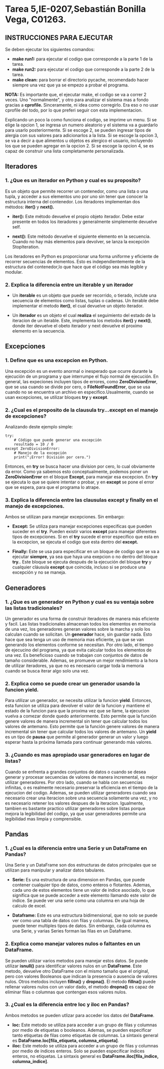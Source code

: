 # Tarea 5,IE-0207,Sebastián Bonilla Vega, C01263.
##  INSTRUCCIONES PARA EJECUTAR
Se deben ejecutar los siguientes comandos:
- **make run1:** para ejecutar el codigo que corresponde a la parte 1 de la tarea.
- **make run2:** para ejecutar el codigo que corresponde a la parte 2 de la tarea.
- **make clean:** para borrar el directorio pycache, recomendado hacer siempre una vez que ya se empezo a probar el programa.

**NOTA:** Es importante que, el ejecutar make, el codigo se va a correr 2 veces. Uno "normalmente", y otro para analizar el sistema mas a fondo gracias a **cprofile.** Sinceramente, ni idea como corregirlo. Era eso o no usar cprofile del todo, por lo que preferi seguir con esta implementacion.

Explicando un poco la como funciona el codigo, se imprime un menu. Si se elige la opcion 1, se ingresa un numero aleatorio y el sistema va a guardarlo para usarlo posteriormente. Si se escoge 2, se pueden ingresar tipos de alergia con sus valores para adicionarlos a la lista. Si se escoge la opcion 3, se va a decir a que alimentos u objetos es alergico el usuario, incluyendo los que se pueden agregar en la opcion 2. Si se escoge la opcion 4, se es capaz de construir una lista completamente personalizada. 

## Iteradores
### 1. ¿Que es un iterador en Python y cual es su proposito?

Es un objeto que permite recorrer un contenedor, como una lista o una tupla, y acceder a sus elementos uno por uno sin tener que conocer la estructura interna del contenedor. Los iteradores implementan dos métodos: **__iter__()** y **__next__().**

- **__iter__():** Este método devuelve el propio objeto iterador. Debe estar presente en todos los iteradores y generalmente simplemente devuelve self.

- **__next__():** Este método devuelve el siguiente elemento en la secuencia. Cuando no hay más elementos para devolver, se lanza la excepción StopIteration.

Los iteradores en Python es proporcionar una forma uniforme y eficiente de recorrer secuencias de elementos. Esto es independientemente de la estructura del contenedor,lo que hace que el código sea más legible y modular. 

### 2. Explica la diferencia entre un iterable y un iterador
+ Un **iterable** es un objeto que puede ser recorrido, o tierado, inclute una secuencia de elementos como listas, tuplas o cadenas. Un iterable debe implementar el metodo **__iter__()**, el cual devuelve un objeto iterador.

+ Un **iterador** es un objeto el cual **realiza** el seguimiento del estado de la iteracion de un iterable. Este, implementa los metodos **__iter__()** y **__next__()**, donde iter devuelve el obeto iterador y next devuelve el proximo elemento en la secuencia.

## Excepciones

### 1. Define que es una excepcion en Python.
Una excepción es un evento anormal o inesperado que ocurre durante la ejecución de un programa y que interrumpe el flujo normal de ejecución. En general, las expeciones incluyen tipos de errores, como **ZeroDivisionError**, que se usa cuando se divide por cero, o **FileNotFoundError**, que se usa cuando no se encuentra un archivo en especifico.Usualmente, cuando se usan excepciones, se utilizar bloques **try** y **except**. 

### 2. ¿Cual es el proposito de la clausula try...except en el manejo de excepciones?

Analizando deste ejemplo simple:
```
try:
    # Código que puede generar una excepción
    resultado = 10 / 0
except ZeroDivisionError:
    # Manejo de la excepción
    print("¡Error! División por cero.")

```
Entonces, en **try** se busca hacer una division por cero, lo cual obviamente da error. Como ya sabemos esto conceptualmente, podemos poner un **ZeroDivisionError** en el bloque **Except**, para manejar esa excepcion. En **try** se ejecuta lo que se quiere intentar o probar, y en **except** se pone el error que se espera, para que el programa lo atrape.


### 3. Explica la diferencia entre las clausulas except y finally en el manejo de excepciones.
Ambos se utilizan para manejar excepciones. Sin embargo:

- **Except:** Se utiliza para manejar excepciones especificas que pueden suceder en el **try**. Pueden existir varios **except** para manejar diferentes tipos de excepciones. Si en el **try** sucede el error especifico que esta en la excepcion, se ejecuta el codigo que esta dentro del **except.**

- **Finally:** Este se usa para especificar en un bloque de codigo que se va a ejecutar **siempre**, ya sea que haya una exepcion o no dentro del bloque **try.**. Este bloque se ejecuta después de la ejecución del bloque **try** y cualquier cláusula **except** que coincida, incluso si se produce una excepción y no se maneja.

## Generadores

### 1. ¿Que es un generador en Python y cual es su ventaja sobre las listas tradicionales?
Un generador es una forma de construir iteradores de manera más eficiente y facil. Las listas tradicionales almacenan todos los elementos en memoria de una vez, los generadores generan valores sobre la marcha y solo los calculan cuando se solicitan. Un **generador** hace, sin guardar nada. Esto hace que sea tenga un uso de memoria mas eficiente, ya que se van generando los elementos conforme se necesitan. Por otro lado, el tiempo de ejecucino del programa, ya que evita calcular todos los elementos de una vez. Es beneficioso cuando se trabajan con conjuntos de datos de tamaño considerable. Ademas, se promueve un mejor rendimiento a la hora de utilizar iteradores, ya que no es necesario cargar toda la memoria cuando se busca iterar algo solo una vez.


### 2. Explica como se puede crear un generador usando la funcion yield.
Para utilizar un generador, se necesita utilizar la funcion **yield**. Entonces, esta funcion se utiliza para devolver el valor de la funcion y mantiene el estado de la funcion para que la proxima vez que se llame, la ejecucion vuelva a comezar donde quedo anteriormente. Esto permite que la función genere valores de manera incremental sin tener que calcular todos los valores de antemano. Esto permite que la función genere valores de manera incremental sin tener que calcular todos los valores de antemano. Un **yield** es un tipo de **pausa** que permite al generador generar un valor y luego esperar hasta la próxima llamada para continuar generando más valores.

### 3. ¿Cuando es mas apropiado usar generadores en lugar de listas?
Cuando se enfrenta a grandes conjuntos de datos o cuando se desea generar y procesar secuencias de valores de manera incremental, es mejor utilizar generadores. Por otro lado, cuando se habla con secuencias infinitas, o es realmente necesario preservar la eficiencia en el tiempo de la ejecucion del codigo. Ademas, se pueden utilizar generadores cuando sea necesario crear una iteracion sobre una secuencia solamente una vez, y no es necesario retener los valores despues de la iteracion. Igualmente, tambien es bastante practico utilizar generadores sobre listas porque mejora la legibilidad del codigo, ya que usar generadores permite una legibilidad mas limpia y comprensible.

## Pandas

### 1. ¿Cual es la diferencia entre una Serie y un DataFrame en Pandas?
Una Serie y un DataFrame son dos estructuras de datos principales que se utilizan para manipular y analizar datos tabulares.

- **Serie:** Es una estructura de una dimension en Pandas, que puede contener cualquier tipo de datos, como enteros o flotantes. Ademas, cada uno de estos elementos tiene un valor de indice asociado, lo que significa que se puede acceder a este elemento llamando este valor de indice. Se puede ver una serie como una columna en una hoja de calculo de excel.

- **Dataframe:** Este es una estructura bidimensional, que no solo se puede ver como una tabla de datos con filas y columnas. De igual manera, puede tener multiples tipos de datos. Sin embargo, cada columna es una Serie, y varias Series forman las filas en un Dataframe.


### 2. Explica como manejar valores nulos o faltantes en un DataFrame.
Se pueden utilizar varios metodos para manejar estos datos. Se puede utilizar **isnull()** para identificar valores nulos en un **DataFrame**. Este metodo, devuelve otro DataFrame con el mismo tamaño que el original, pero con valores Booleanos que indican la presencia o ausencia de valores nulos. Otros metodos incluyen **fillna()** y **dropna()**. El metodo **fillna()** puede rellenar valores nulos con un valor dado, el metodo **dropna()** es capaz de eliminar filas o columnas que contengan esos valores nulos.


### 3. ¿Cual es la diferencia entre loc y iloc en Pandas?

Ambos metodos se pueden utlizar para acceder los datos del **DataFrame**.
- **loc:** Este metodo se utiliza para acceder a un grupo de filas y columnas por medio de etiquetas o booleanos. Ademas, se pueden especificar tanto etiquetas de filas como etiquetas de columnas. La sintaxis general es **DataFrame.loc[fila_etiqueta, columna_etiqueta]**.
- **iloc:** Este metodo se utiliza para acceder a un grupo de filas y columnas por medio de índices enteros. Solo se pueden especificar índices enteros, no etiquetas. La sintaxis general es **DataFrame.iloc[fila_indice, columna_indice]**.